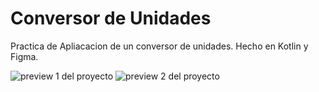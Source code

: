 # Conversor de Unidades

Practica de Apliacacion de un conversor de unidades.
Hecho en Kotlin y Figma.

![preview 1 del proyecto](img_1) ![preview 2 del proyecto](img_2)


